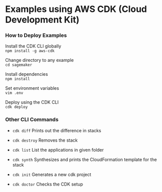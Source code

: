 # Examples using AWS CDK (Cloud Development Kit)

### How to Deploy Examples

Install the CDK CLI globally  
`npm install -g aws-cdk`

Change directory to any example  
`cd sagemaker`

Install dependencies  
`npm install`

Set environment variables  
`vim .env`

Deploy using the CDK CLI  
`cdk deploy`

### Other CLI Commands

- `cdk diff` Prints out the difference in stacks

- `cdk destroy` Removes the stack

- `cdk list` List the applications in given folder

- `cdk synth`  Synthesizes and prints the CloudFormation template for the stack

- `cdk init` Generates a new cdk project

- `cdk doctor` Checks the CDK setup
